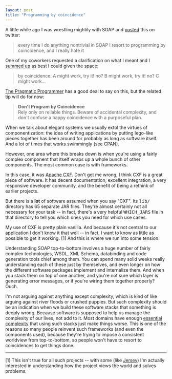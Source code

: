 ```yaml
---
layout: post
title: "Programming by coincidence"
---
```




<p>A little while ago I was wrestling mightily with SOAP and 
<a href="http://twitter.com/cwinters/status/1245461128">posted</a> 
this on twitter:</p>

<blockquote>
every time I do anything nontrivial in SOAP I resort to
programming by coincidence, and I really hate it
</blockquote>

<p>One of my coworkers requested a clarification on what I meant
and I 
<a href="http://twitter.com/cwinters/status/1248749724">summed up</a> 
as best I could given the space:</p>

<blockquote>
by coincidence: A might work, try it! no? B might work, try it!
no? C might work...
</blockquote>

<p><a href="http://www.pragprog.com/the-pragmatic-programmer">The Pragmatic Programmer</a>
has a good deal to say on this, but the related tip will do for now:</p>

<blockquote>
<b>Don't Program by Coincidence</b>
<br />
Rely only on reliable things. Beware of accidental complexity,
and don't confuse a happy coincidence with a purposeful plan.
</blockquote>

<p>When we talk about elegant systems we usually extol the
virtues of componentization: the idea of writing applications by
putting lego-like pieces together has been around for probably as
long as software itself. And a lot of times that works swimmingly
(see CPAN).</p>

<p>However, one area where this breaks down is when you're using
a fairly complex component that itself wraps up a whole bunch of
other components. The most common case is with frameworks.</p>

<p>In this case, it was 
<a href="http://cxf.apache.org/">Apache CXF</a>. Don't get me 
wrong, I think CXF is a great piece of
software. It has decent documentation, excellent integration, a
very responsive developer community, and the benefit of being a
rethink of earlier projects.</p>

<p>But there is a <strong>lot</strong> of software assumed when
you say "CXF". Its <tt>lib/</tt> directory has 65 separate JAR
files. They're almost certainly not all necessary for your task
-- in fact, there's a very helpful <tt>WHICH_JARS</tt> file in
that directory to tell you which ones you need for which use
cases.</p>

<p>My use of CXF is pretty plain vanilla. And because it's not
central to our application I don't know it that well -- in fact,
I want to know as little as possible to get it working. [1] And
this is where we run into some tension.</p>

<p>Understanding SOAP top-to-bottom involves a huge number of
fairly complex technologies, WSDL, XML Schema, databinding and
code generation tools chief among them. You can spend many solid
weeks really understanding each of these just by themselves, and
even longer on how the different software packages implement and
internalize them. And when you stack them on top of one another,
and you're not sure which layer is generating error messages, or
if you're wiring them together properly? Ouch.</p>

<p>I'm not arguing against anything except complexity, which is
kind of like arguing against river floods or crushed puppies. But
such complexity should be an indication when we build these
software stacks that something is deeply wrong. Because software
is supposed to help us manage the complexity of our lives, not
add to it. Most domains have enough 
<a href="http://97-things.near-time.net/wiki/simplify-essential-complexity-diminish-accidental-complexity">essential
complexity</a> that using such stacks just make things
worse. This is one of the reasons so many people reinvent such
frameworks (and even the components used), because they're trying
to impose a consistent worldview from top-to-bottom, so people
won't have to resort to coincidences to get things done.</p>

<hr noshade="noshade" />

<p>[1] This isn't true for all such projects -- with some (like
<a href="http://jersey.dev.java.net/">Jersey</a>) I'm actually
interested in understanding how the project views the world and
solves problems.</p>



